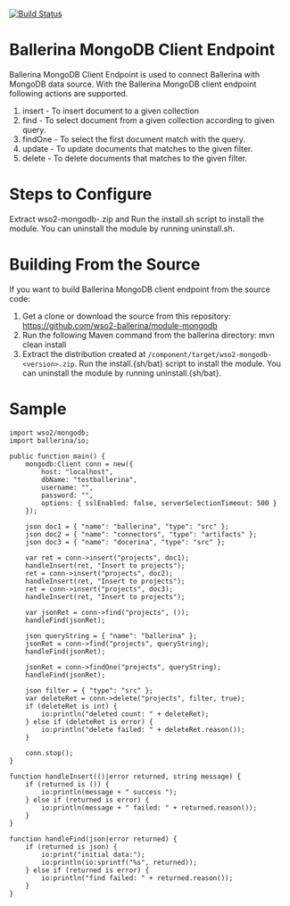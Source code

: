 [![Build Status](https://travis-ci.org/wso2-ballerina/module-mongodb.svg?branch=master)](https://travis-ci.org/wso2-ballerina/module-mongodb)

# Ballerina MongoDB Client Endpoint

Ballerina MongoDB Client Endpoint is used to connect Ballerina with MongoDB data source. With the Ballerina MongoDB client endpoint following actions are supported.

1. insert - To insert document to a given collection
2. find - To select document from a given collection according to given query.
3. findOne - To select the first document match with the query.
4. update - To update documents that matches to the given filter.
5. delete - To delete documents that matches to the given filter.

Steps to Configure
==================================

Extract wso2-mongodb-<version>.zip and  Run the install.sh script to install the module.
You can uninstall the module by running uninstall.sh.

Building From the Source
==================================
If you want to build Ballerina MongoDB client endpoint from the source code:

1. Get a clone or download the source from this repository:
    https://github.com/wso2-ballerina/module-mongodb
2. Run the following Maven command from the ballerina directory: 
    mvn clean install
3. Extract the distribution created at `/component/target/wso2-mongodb-<version>.zip`. Run the install.{sh/bat} script to install the module.
You can uninstall the module by running uninstall.{sh/bat}.

Sample
==================================

```ballerina
import wso2/mongodb;
import ballerina/io;

public function main() {
    mongodb:Client conn = new({
        host: "localhost",
        dbName: "testballerina",
        username: "",
        password: "",
        options: { sslEnabled: false, serverSelectionTimeout: 500 }
    });

    json doc1 = { "name": "ballerina", "type": "src" };
    json doc2 = { "name": "connectors", "type": "artifacts" };
    json doc3 = { "name": "docerina", "type": "src" };

    var ret = conn->insert("projects", doc1);
    handleInsert(ret, "Insert to projects");
    ret = conn->insert("projects", doc2);
    handleInsert(ret, "Insert to projects");
    ret = conn->insert("projects", doc3);
    handleInsert(ret, "Insert to projects");

    var jsonRet = conn->find("projects", ());
    handleFind(jsonRet);

    json queryString = { "name": "ballerina" };
    jsonRet = conn->find("projects", queryString);
    handleFind(jsonRet);

    jsonRet = conn->findOne("projects", queryString);
    handleFind(jsonRet);

    json filter = { "type": "src" };
    var deleteRet = conn->delete("projects", filter, true);
    if (deleteRet is int) {
        io:println("deleted count: " + deleteRet);
    } else if (deleteRet is error) {
        io:println("delete failed: " + deleteRet.reason());
    }

    conn.stop();
}

function handleInsert(()|error returned, string message) {
    if (returned is ()) {
        io:println(message + " success ");
    } else if (returned is error) {
        io:println(message + " failed: " + returned.reason());
    }
}

function handleFind(json|error returned) {
    if (returned is json) {
        io:print("initial data:");
        io:println(io:sprintf("%s", returned));
    } else if (returned is error) {
        io:println("find failed: " + returned.reason());
    }
}
```   
    
